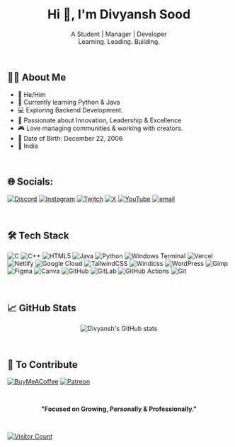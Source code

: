 <h1 align="center">Hi 👋, I'm Divyansh Sood</h1>

<p align="center">
A Student | Manager | Developer <br>
Learning. Leading. Building.
</p>

<br>

## 👨‍💻 About Me  
- 🔰 He/Him 
- 🌱 Currently learning Python & Java  
- 💻 Exploring Backend Development.  
- 🎯 Passionate about Innovation, Leadership & Excellence  
- 🎮 Love managing communities & working with creators. 
- 📅 Date of Birth: December 22, 2006  
- 📍 India  

<br>

## 🌐 Socials:
[![Discord](https://img.shields.io/badge/Discord-%237289DA.svg?logo=discord&logoColor=white)](https://discord.gg/6VcdFF3AFV) [![Instagram](https://img.shields.io/badge/Instagram-%23E4405F.svg?logo=Instagram&logoColor=white)](https://instagram.com/divyanshsood22) [![Twitch](https://img.shields.io/badge/Twitch-%239146FF.svg?logo=Twitch&logoColor=white)](https://twitch.tv/divyanshsood22) [![X](https://img.shields.io/badge/X-black.svg?logo=X&logoColor=white)](https://x.com/divyanshsood22) [![YouTube](https://img.shields.io/badge/YouTube-%23FF0000.svg?logo=YouTube&logoColor=white)](https://youtube.com/@@divyanshsood22) [![email](https://img.shields.io/badge/Email-D14836?logo=gmail&logoColor=white)](mailto:divyanshsood22@gmail.com) 


<br>


## 🛠️ Tech Stack  

![C](https://img.shields.io/badge/c-%2300599C.svg?style=plastic&logo=c&logoColor=white) ![C++](https://img.shields.io/badge/c++-%2300599C.svg?style=plastic&logo=c%2B%2B&logoColor=white) ![HTML5](https://img.shields.io/badge/html5-%23E34F26.svg?style=plastic&logo=html5&logoColor=white) ![Java](https://img.shields.io/badge/java-%23ED8B00.svg?style=plastic&logo=openjdk&logoColor=white) ![Python](https://img.shields.io/badge/python-3670A0?style=plastic&logo=python&logoColor=ffdd54) ![Windows Terminal](https://img.shields.io/badge/Windows%20Terminal-%234D4D4D.svg?style=plastic&logo=windows-terminal&logoColor=white) ![Vercel](https://img.shields.io/badge/vercel-%23000000.svg?style=plastic&logo=vercel&logoColor=white) ![Netlify](https://img.shields.io/badge/netlify-%23000000.svg?style=plastic&logo=netlify&logoColor=#00C7B7) ![Google Cloud](https://img.shields.io/badge/GoogleCloud-%234285F4.svg?style=plastic&logo=google-cloud&logoColor=white) ![TailwindCSS](https://img.shields.io/badge/tailwindcss-%2338B2AC.svg?style=plastic&logo=tailwind-css&logoColor=white) ![Windicss](https://img.shields.io/badge/windicss-48B0F1.svg?style=plastic&logo=windi-css&logoColor=white) ![WordPress](https://img.shields.io/badge/WordPress-%23117AC9.svg?style=plastic&logo=WordPress&logoColor=white) ![Gimp](https://img.shields.io/badge/Gimp-657D8B?style=plastic&logo=gimp&logoColor=FFFFFF) ![Figma](https://img.shields.io/badge/figma-%23F24E1E.svg?style=plastic&logo=figma&logoColor=white) ![Canva](https://img.shields.io/badge/Canva-%2300C4CC.svg?style=plastic&logo=Canva&logoColor=white) ![GitHub](https://img.shields.io/badge/github-%23121011.svg?style=plastic&logo=github&logoColor=white) ![GitLab](https://img.shields.io/badge/gitlab-%23181717.svg?style=plastic&logo=gitlab&logoColor=white) ![GitHub Actions](https://img.shields.io/badge/github%20actions-%232671E5.svg?style=plastic&logo=githubactions&logoColor=white) ![Git](https://img.shields.io/badge/git-%23F05033.svg?style=plastic&logo=git&logoColor=white)


<br>


## 📈 GitHub Stats  

<p align="center">
<img src="https://github-readme-stats.vercel.app/api?username=divyanshsood22&show_icons=true&theme=tokyonight" alt="Divyansh's GitHub stats"/>
</p>


<br>


## 💖 To Contribute
[![BuyMeACoffee](https://img.shields.io/badge/Buy%20Me%20a%20Coffee-ffdd00?style=for-the-badge&logo=buy-me-a-coffee&logoColor=black&style=plastic)](https://buymeacoffee.com/divyanshsood22) [![Patreon](https://img.shields.io/badge/Patreon-F96854?style=for-the-badge&logo=patreon&logoColor=white&style=plastic)](https://patreon.com/divyanshsood22) 


<br>


<p align="center"><b>
  "Focused on Growing, Personally & Professionally."
</b></p>

<br>

<p align="center">

[![Visitor Count](https://vbr.nathanchung.dev/badge?page_id=divyanshsood22&label=Profile%20Views&color=70a5fd&lcolor=09071F&style=plastc)](https://github.com/divyanshsood22)

</p>